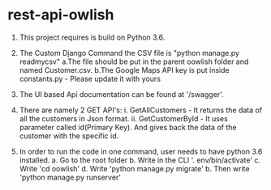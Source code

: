 # rest-api-owlish
1. This project requires is build on Python 3.6.

2. The Custom Django Command the CSV file is "python manage.py readmycsv"
    a.The file should be put in the parent oowlish folder and named Customer.csv.
    b.The Google Maps API key is put inside constants.py - Please update it with yours

3. The UI based Api documentation can be found at '/swagger'.

4. There are namely 2 GET API's:
    i. GetAllCustomers - It returns the data of all the customers in Json format.
    ii. GetCustomerById - It uses parameter called id(Primary Key). And gives back the data of the  customer with the specific id.

5. In order to run the code in one command, user needs to have python 3.6 installed.
    a. Go to the root folder 
    b. Write in the CLI '. env/bin/activate'
    c. Write 'cd oowlish'
    d. Write 'python manage.py migrate'
    b. Then write 'python manage.py runserver'